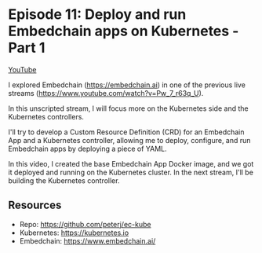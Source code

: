 # Episode 11: Deploy and run Embedchain apps on Kubernetes - Part 1

[YouTube](https://youtube.com/live/X-irXixeo1Y)

I explored Embedchain (https://embedchain.ai) in one of the previous live streams (https://www.youtube.com/watch?v=Pw_7_r63q_U).

In this unscripted stream, I will focus more on the Kubernetes side and the Kubernetes controllers.

I'll try to develop a Custom Resource Definition (CRD) for an Embedchain App and a Kubernetes controller, allowing me to deploy, configure, and run Embedchain apps by deploying a piece of YAML.

In this video, I created the base Embedchain App Docker image, and we got it deployed and running on the Kubernetes cluster. In the next stream, I'll be building the Kubernetes controller.

## Resources

- Repo: https://github.com/peterj/ec-kube
- Kubernetes: https://kubernetes.io
- Embedchain: https://www.embedchain.ai/
